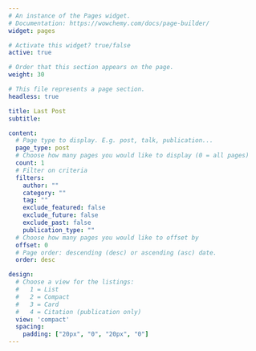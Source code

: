 ```yaml
---
# An instance of the Pages widget.
# Documentation: https://wowchemy.com/docs/page-builder/
widget: pages

# Activate this widget? true/false
active: true

# Order that this section appears on the page.
weight: 30

# This file represents a page section.
headless: true

title: Last Post
subtitle:

content:
  # Page type to display. E.g. post, talk, publication...
  page_type: post
  # Choose how many pages you would like to display (0 = all pages)
  count: 1
  # Filter on criteria
  filters:
    author: ""
    category: ""
    tag: ""
    exclude_featured: false
    exclude_future: false
    exclude_past: false
    publication_type: ""
  # Choose how many pages you would like to offset by
  offset: 0
  # Page order: descending (desc) or ascending (asc) date.
  order: desc

design:
  # Choose a view for the listings:
  #   1 = List
  #   2 = Compact
  #   3 = Card
  #   4 = Citation (publication only)
  view: 'compact'
  spacing:
    padding: ["20px", "0", "20px", "0"]
---
```

